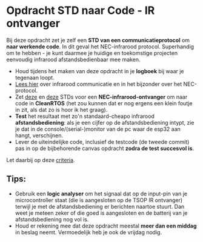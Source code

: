 # Opdracht STD naar Code - IR ontvanger
Bij deze opdracht zet je zelf een **STD van een communicatieprotocol** om **naar werkende code**. In dit geval het NEC-infrarood protocol. Superhandig om te hebben - je kunt daarmee je huidige en toekomstige projecten eenvoudig infrarood afstandsbedienbaar mee maken.

- Houd tijdens het maken van deze opdracht in je **logboek** bij waar je tegenaan loopt.
- [Lees hier](../../../../hardware-interfacing/infraroodcommunicatie/README.md) over infrarood communicatie en in het bijzonder over het NEC-protocol.
- Zet [deze](./NEC%20Protocol%20with%20flexibelized%20amount%20of%20bytes-SignalPauseDetector.svg) en [deze](./NEC%20Protocol%20with%20flexibelized%20amount%20of%20bytes-NecReceiver.svg) STDs voor een **NEC-infrarood-ontvanger** om naar code in **CleanRTOS** (het zou kunnen dat er nog ergens een klein foutje in zit, als dat zo is hoor ik het graag).
- **Test** het resultaat met zo'n standaard-cheapo infrarood **afstandsbediening**: als je een cijfer op de afstandsbediening intypt, zie je dat in de console/(serial-)monitor van de pc waar de esp32 aan hangt, verschijnen.
- Lever de uiteindelijke code, inclusief de testcode (de tweede commit) pas in op de bijbehorende canvas opdracht **zodra de test succesvol is**.

Let daarbij op deze [criteria](../../../../leerdoelen/portfolio-items/code.md).

## Tips: 
- Gebruik een **logic analyser** om het signaal dat op de input-pin van je microcontroller staat (die is aangesloten op de TSOP IR ontvanger) terwijl je met de afstandsbediening er berichten naartoe stuurt. Dan weet je meteen zeker of die goed is aangesloten en de batterij van je afstandsbediening nog vol is.
- Houd er rekening mee dat deze opdracht meestal **meer dan een middag** in beslag neemt. Vermoedelijk heb je ook de vrijdag nodig.